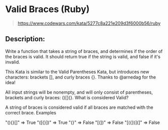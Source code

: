 # Valid Braces (Ruby)

> https://www.codewars.com/kata/5277c8a221e209d3f6000b56/ruby

## Description:

Write a function that takes a string of braces, and determines if the order of the braces is valid. It should return true if the string is valid, and false if it's invalid.

This Kata is similar to the Valid Parentheses Kata, but introduces new characters: brackets [], and curly braces {}. Thanks to @arnedag for the idea!

All input strings will be nonempty, and will only consist of parentheses, brackets and curly braces: ()[]{}.
What is considered Valid?

A string of braces is considered valid if all braces are matched with the correct brace.
Examples

"(){}[]"   =>  True
"([{}])"   =>  True
"(}"       =>  False
"[(])"     =>  False
"[({})](]" =>  False
